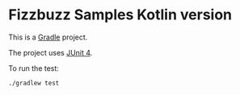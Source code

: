 Fizzbuzz Samples Kotlin version
====================================

This is a [Gradle](https://gradle.org/) project.

The project uses [JUnit 4](https://junit.org/junit4/).

To run the test:

    ./gradlew test
